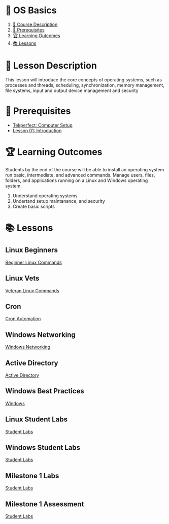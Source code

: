 # **💾 OS Basics**

1. [📝 Course Description](#📝-course-description)
2. [🎯 Prerequisites](#🎯-prerequisites)
3. [🏆 Learning Outcomes](#🏆-learning-outcomes)
4. [📚 Lessons](#📚-lessons)


# 📝 Lesson Description

This lesson will introduce the core concepts of operating systems, such as processes and threads, scheduling, synchronization, memory management, file systems, input and output device management and security

# 🎯 Prerequisites

* [Tekperfect: Computer Setup](/lessons/computer-setup.md)
* [Lesson 01: Introduction](/courses/01-Introduction/home.md)

# 🏆 Learning Outcomes

Students by the end of the course will be able to install an operating system run basic, intermediate, and advanced commands. Manage users, files, folders, and applications running on a Linux and Windows operating system.

1. Understand operating systems
1. Undertand setup maintanance, and security
1. Create basic scripts

# 📚 Lessons

## Linux Beginners

[Beginner Linux Commands](/courses/02-Os_Basics/lessons/linux-commands.md)

## Linux Vets

[Veteran Linux Commands](/courses/02-Os_Basics/lessons/linux-vets.md)

## Cron

[Cron Automation](/courses/02-Os_Basics/lessons/cron.md)

## Windows Networking

[Windows Networking](/courses/02-Os_Basics/lessons/windows-networking.md)

## Active Directory

[Active Directory](/courses/02-Os_Basics/lessons/active-directory.md)

## Windows Best Practices 

[Windows](/courses/02-Os_Basics/lessons/windows-best-practices.md)

## Linux Student Labs
[Student Labs](/courses/02-Os_Basics/lessons/labs.md)

## Windows Student Labs
[Student Labs](/courses/02-Os_Basics/lessons/windows-labs.md)

## Milestone 1 Labs
[Student Labs](/courses/02-Os_Basics/lessons/milestone1-labs.md)

## Milestone 1 Assessment
[Student Labs](/courses/02-Os_Basics/lessons/milestone1-student-assessment.md)
